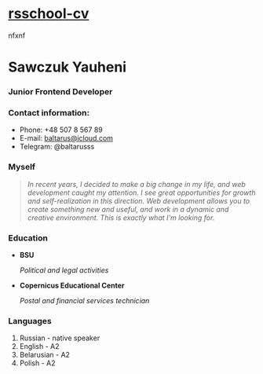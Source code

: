 # [rsschool-cv](https://github.com/Baltarus98/rsschool-cv)
nfxnf
# Sawczuk Yauheni

### Junior Frontend Developer

### Contact information:

- Phone: +48 507 8 567 89
- E-mail: baltarus@icloud.com
- Telegram: @baltarusss

### Myself

> _In recent years, I decided to make a big change in my life, and web development caught my attention. I see great opportunities for growth and self-realization in this direction. Web development allows you to create something new and useful, and work in a dynamic and creative environment. This is exactly what I'm looking for._

### Education

- **BSU**

  *Political and legal activities*

- **Copernicus Educational Center**

  *Postal and financial services technician*

### Languages
1. Russian - native speaker
2. English - A2
3. Belarusian - A2
4. Polish - A2

